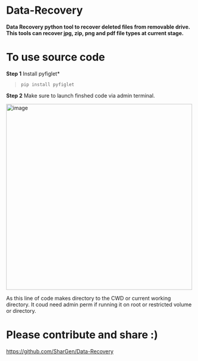 # Data-Recovery
**Data Recovery python tool to recover deleted files from removable drive.
This tools can recover jpg, zip, png and pdf file types at current stage.**

# To use source code

**Step 1**
Install pyfiglet*
>```pip install pyfiglet```

**Step 2**
Make sure to launch finshed code via admin terminal.

<img width="500" alt="image" src="https://user-images.githubusercontent.com/74583970/216753507-8ba39b5e-e94f-4842-823c-64a67626b92f.png">

As this line of code makes directory to the CWD or current working directory. It coud need admin perm if running it on root or restricted volume or directory.

# Please contribute and share :)
https://github.com/SharGen/Data-Recovery
